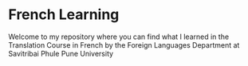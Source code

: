 # French Learning 
Welcome to my repository where you can find what I learned in the Translation Course in French by the Foreign Languages Department at Savitribai Phule Pune University

